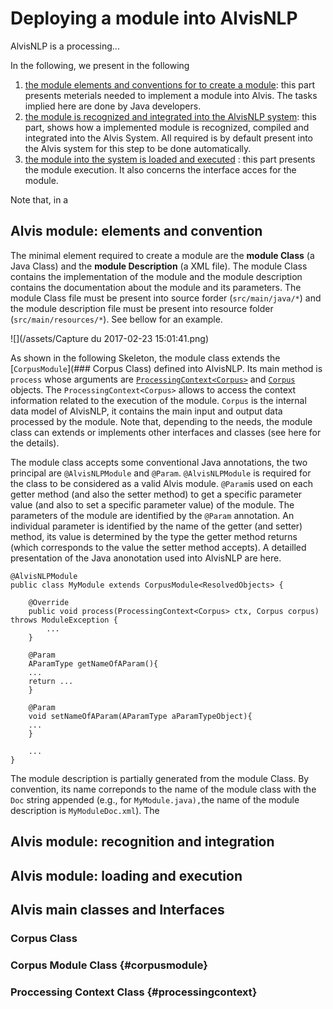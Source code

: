 # 

# Deploying a module into AlvisNLP

AlvisNLP is a processing...

In the following, we present in the following

1. [the module elements and conventions for to create a module](alvis-module-elements-and-conventions.md): this part presents meterials needed to implement a module into Alvis. The tasks implied here are done by Java developers.
2. [the module is recognized and integrated into the AlvisNLP system](alvis-module-recognition-and-integration.md): this part, shows how a implemented module is recognized, compiled and integrated into the Alvis System. All required is by default present into the Alvis system for this step to be done automatically.
3. [the module into the system is loaded and executed](alvis-module-access-loading-and-execution.md) : this part presents the module execution. It also concerns the interface acces for the module. 

Note that, in a

## Alvis module: elements and convention

The minimal  element required to create a module are the **module Class** \(a Java Class\) and the **module Description** \(a XML file\). The module Class contains the implementation of the module and the module description contains the documentation about the module and its parameters. The module Class file must be present into source forder \(`src/main/java/*`\) and the module description file must be present into resource folder \(`src/main/resources/*`\). See bellow for an example.

![](/assets/Capture du 2017-02-23 15:01:41.png)



As shown in the following Skeleton, the module class extends the [`CorpusModule`](### Corpus Class) defined into AlvisNLP. Its main method is `process` whose arguments are [`ProcessingContext<Corpus>`](processingcontext) and [`Corpus`](#corpus) objects. The `ProcessingContext<Corpus>` allows to access the context information related to the execution of the module. `Corpus` is the internal data model of AlvisNLP, it contains the main input and output data processed by the module. Note that, depending to the needs, the module class can extends or implements other interfaces and classes \(see here for the details\).

The module class accepts some conventional Java annotations, the two principal are `@AlvisNLPModule` and `@Param`. `@AlvisNLPModule` is required for the class to be considered as a valid Alvis module. `@Param`is used on each getter method \(and also the setter method\)  to get a specific parameter value \(and also to set a specific parameter value\) of the module. The parameters of the module are identified by the `@Param` annotation. An individual parameter is identified by the name of the getter \(and setter\) method, its value is determined by the type the getter method returns \(which corresponds to the value the setter method accepts\). A detailled presentation of the Java anonotation used into AlvisNLP are here.

```
@AlvisNLPModule
public class MyModule extends CorpusModule<ResolvedObjects> {

    @Override
    public void process(ProcessingContext<Corpus> ctx, Corpus corpus) throws ModuleException {
        ...
    }

    @Param
    AParamType getNameOfAParam(){
    ...
    return ...
    }

    @Param
    void setNameOfAParam(AParamType aParamTypeObject){
    ...
    }

    ...
}
```

The module description is partially generated from the module Class. By convention, its name correponds to the name of the module class with the `Doc` string appended \(e.g., for `MyModule.java),`the name of the module description is   `MyModuleDoc.xml`\). The

## Alvis module: recognition and integration

## Alvis module: loading and execution

## **Alvis main classes and Interfaces**

### Corpus Class

### Corpus Module Class {#corpusmodule}

### Proccessing Context Class {#processingcontext}



